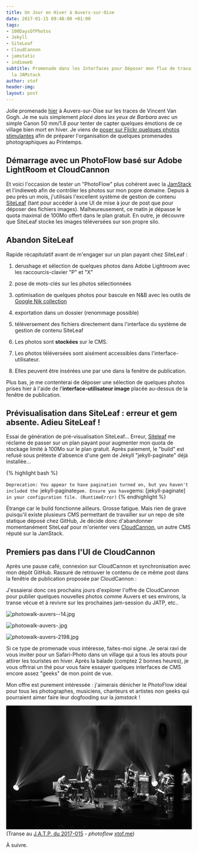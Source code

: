 ```yaml
---
title: Un Jour en Hiver à Auvers-sur-Oise
date: 2017-01-15 09:48:00 +01:00
tags:
- 100DaysOfPhotos
- Jekyll
- SiteLeaf
- CloudCannon
- jamstatic
- indieweb
subtitle: Promenade dans les Interfaces pour Déposer mon flux de travail Photo sur
  la JAMstack
author: xtof
header-img: 
layout: post
---
```


Jolie promenade [hier](http://ducamp.me/2017-014) &agrave; Auvers-sur-Oise sur les traces de Vincent Van Gogh. Je me suis simplement *plac&eacute; dans les yeux de Barbara* avec un simple Canon 50 mm/1.8 pour tenter de capter quelques &eacute;motions de ce village bien mort en hiver. Je viens de [poser sur Flickr quelques photos stimulantes](https://www.flickr.com/search/?sort=date-taken-desc&amp;safe_search=1&amp;tags=auverssuroise&amp;user_id=37996578526%40N01&amp;view_all=1) afin de pr&eacute;parer l'organisation de quelques promenades photographiques au Printemps.

## D&eacute;marrage avec un PhotoFlow bas&eacute; sur Adobe LightRoom et CloudCannon

Et voici l'occasion de tester un "PhotoFlow" plus coh&eacute;rent avec la [JamStack](http://ducamp.me/jamstack) et l'indieweb afin de contr&ocirc;ler les photos sur mon popre domaine. Depuis &agrave; peu pr&egrave;s un mois, j'utilisais l'excellent syst&egrave;me de gestion de contenu [SiteLeaf](https://siteleaf.com) (tant pour acc&eacute;der &agrave; une UI de mise &agrave; jour de post que pour d&eacute;poser des fichiers images). Malheureusement, ce matin je d&eacute;passe le quota maximal de 100Mo offert dans le plan gratuit. En outre, je d&eacute;couvre que SiteLeaf stocke les images t&eacute;l&eacute;vers&eacute;es sur son propre silo.

## Abandon SiteLeaf

Rapide r&eacute;capitulatif avant de m'engager sur un plan payant chez SiteLeaf :

1. derushage et s&eacute;lection de quelques photos dans Adobe Lightroom avec les raccourcis-clavier "P" et "X"

2. pose de mots-cl&eacute;s sur les photos s&eacute;lectionn&eacute;es

3. optimisation de quelques photos pour bascule en N&B avec les outils de [Google Nik collection](https://www.google.com/intl/fr/nikcollection/)

4. exportation dans un dossier (renommage possible)

5. t&eacute;l&eacute;versement des fichiers directement dans l'interface du syst&egrave;me de gestion de contenu SiteLeaf

6. Les photos sont **stock&eacute;es** sur le CMS.

7. Les photos t&eacute;l&eacute;vers&eacute;es sont ais&eacute;ment accessibles dans l'interface-utilisateur.

8. Elles peuvent &ecirc;tre ins&eacute;r&eacute;es une par une dans la fen&ecirc;tre de publication.

Plus bas, je me contenterai de d&eacute;poser une s&eacute;lection de quelques photos prises hier &agrave; l'aide de l'**interface-utilisateur image** plac&eacute;e au-dessus de la fen&ecirc;tre de publication.

## Pr&eacute;visualisation dans SiteLeaf : erreur et gem absente. Adieu SiteLeaf !

Essai de g&eacute;n&eacute;ration de pr&eacute;-visualisation SiteLeaf… Erreur, [Siteleaf](https://www.siteleaf.com/) me r&eacute;clame de passer sur un plan payant pour augmenter mon quota de stockage limit&eacute; &agrave; 100Mo sur le plan gratuit. Apr&egrave;s paiement, le "build" est refus&eacute; sous pr&eacute;texte d'absence d'une gem de Jekyll "jekyll-paginate" d&eacute;j&agrave; install&eacute;e…

{% highlight bash %}

`Deprecation: You appear to have pagination turned on, but you haven't included the `jekyll-paginate` gem. Ensure you have `gems: [jekyll-paginate]` in your configuration file. (RuntimeError)`
{% endhighlight %}

&Eacute;trange car le build fonctionne ailleurs. Grosse fatigue. Mais rien de grave puisqu'il existe plusieurs CMS permettant de travailler sur un repo de site statique d&eacute;pos&eacute; chez GitHub, Je d&eacute;cide donc d'abandonner momentan&eacute;ment SiteLeaf pour m'orienter vers [CloudCannon](https://cloudcannon.com), un autre CMS r&eacute;put&eacute; sur la JamStack.

## Premiers pas dans l'UI de CloudCannon

Apr&egrave;s une pause caf&eacute;, connexion sur CloudCannon et synchronisation avec mon d&eacute;p&ocirc;t GitHub. Rassur&eacute; de retrouver le contenu de ce m&ecirc;me post dans la fen&ecirc;tre de publication propos&eacute;e par CloudCannon :

J'essaierai donc ces prochains jours d'explorer l'offre de CloudCannon pour publier quelques nouvelles photos comme Auvers et ses environs, la transe v&eacute;cue et &agrave; revivre sur les prochaines jam-session du JATP, etc..

![photowalk-auvers--14.jpg](/uploads/photowalk-auvers--14.jpg)

![photowalk-auvers-.jpg](/uploads/photowalk-auvers-.jpg)

![photowalk-auvers-2198.jpg](/uploads/photowalk-auvers-2198.jpg)

Si ce type de promenade vous int&eacute;resse, faites-moi signe. Je serai ravi de vous inviter pour un Safari-Photo dans un village qui a tous les atouts pour attirer les touristes en hiver. Apr&egrave;s la balade (comptez 2 bonnes heures), je vous offrirai un th&eacute; pour vous faire essayer quelques interfaces de CMS encore assez "geeks" de mon point de vue.

Mon offre est purement int&eacute;ress&eacute;e : j'aimerais d&eacute;nicher le PhotoFlow id&eacute;al pour tous les photographes, musiciens, chanteurs et artistes non geeks qui pourraient aimer faire leur dogfooding sur la *jamstack* !

![](/uploads/versions/2017-015-jatp-kenny-barron---x----756-504x---.jpg)(Transe au&nbsp;[J.A.T.P. du 2017-015](http://ducamp.me/2017-015#Here_.26_Now_JATP.C2.A0) - *photoflow*&nbsp;[xtof.me](http://xtof.me))

&Agrave; suivre.